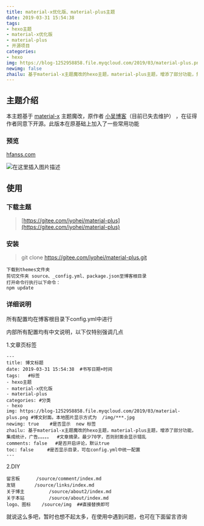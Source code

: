 ```yaml
---
title: material-x优化版、material-plus主题
date: 2019-03-31 15:54:38
tags: 
- hexo主题
- material-x优化版
- material-plus
- 开源项目
categories: 
- hexo
img: https://blog-1252958858.file.myqcloud.com/2019/03/material-plus.png
newimg: false
zhailu: 基于material-x主题魔改的hexo主题，material-plus主题，增添了部分功能，集成统计，广告。。。。。
---
```


## 主题介绍

本主题基于 [material-x](https://xaoxuu.com/wiki/material-x/) 主题魔改，原作者 [小吴博客](https://www.wushile.top/)（目前已失去维护） ，在征得作者同意下开源。此版本在原基础上加入了一些常用功能

### 预览

[hfanss.com](hfanss.com)

![在这里插入图片描述](https://blog-1252958858.file.myqcloud.com/2019/03/demo1.png#pic_center)

## 使用

### 下载主题

> [https://gitee.com/iyohei/material-plus](https://gitee.com/iyohei/material-plus)

### 安装
>git clone https://gitee.com/iyohei/material-plus.git 

```
下载到themes文件夹
剪切文件夹 source、_config.yml、package.json至博客根目录
打开命令行执行以下命令：
npm update
```
### 详细说明

所有配置均在博客根目录下config.yml中进行

内部所有配置均有中文说明，以下仅特别强调几点

1.文章页标签

```
---
title: 博文标题
date: 2019-03-31 15:54:38  #书写日期+时间
tags: 	#标签
- hexo主题
- material-x优化版
- material-plus
categories: #分类
- hexo
img: https://blog-1252958858.file.myqcloud.com/2019/03/material-plus.png #博文封面。本地图片显示方式为  /img/***.jpg 
newimg: true    #是否显示  new 标签
zhailu: 基于material-x主题魔改的hexo主题，material-plus主题，增添了部分功能，集成统计，广告。。。。。  #文章摘录。最少70字，否则封面会显示错乱
comments: false   #是否开启评论，默认true
toc: false     #是否显示目录，可在config.yml中统一配置
---
```

2.DIY

```
留言板		 /source/comment/index.md
友链		 /source/links/index.md
关于博主	     /source/about2/index.md
关于本站	     /source/about/index.md
logo、图标    /source/img  ##直接替换即可
```

就说这么多吧，暂时也想不起太多，在使用中遇到问题，也可在下面留言咨询
